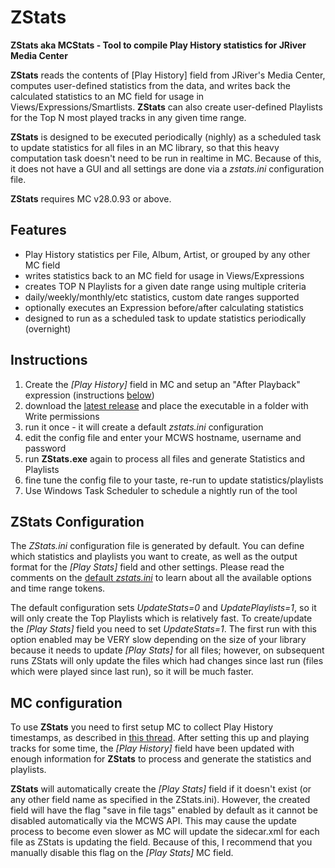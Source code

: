 # ZStats
**ZStats aka MCStats - Tool to compile Play History statistics for JRiver Media Center**

**ZStats** reads the contents of [Play History] field from JRiver's Media Center, computes user-defined statistics from the data, and writes back the calculated statistics to an MC field for usage in Views/Expressions/Smartlists. **ZStats** can also create user-defined Playlists for the Top N most played tracks in any given time range. 

**ZStats** is designed to be executed periodically (nighly) as a scheduled task to update statistics for all files in an MC library, so that this heavy computation task doesn't need to be run in realtime in MC. Because of this, it does not have a GUI and all settings are done via a *zstats.ini* configuration file.

**ZStats** requires MC v28.0.93 or above.


Features
------
- Play History statistics per File, Album, Artist, or grouped by any other MC field
- writes statistics back to an MC field for usage in Views/Expressions
- creates TOP N Playlists for a given date range using multiple criteria
- daily/weekly/monthly/etc statistics, custom date ranges supported
- optionally executes an Expression before/after calculating statistics
- designed to run as a scheduled task to update statistics periodically (overnight)


Instructions
------
1. Create the *[Play History]* field in MC and setup an "After Playback" expression (instructions [below](#mc-configuration))
2. download the [latest release](https://github.com/zybexXL/MCStats/releases) and place the executable in a folder with Write permissions
3. run it once - it will create a default *zstats.ini* configuration
4. edit the config file and enter your MCWS hostname, username and password
5. run **ZStats.exe** again to process all files and generate Statistics and Playlists
6. fine tune the config file to your taste, re-run to update statistics/playlists
7. Use Windows Task Scheduler to schedule a nightly run of the tool


ZStats Configuration
------
The *ZStats.ini* configuration file is generated by default. You can define which statistics and playlists you want to create, as well as the output format for the *[Play Stats]* field and other settings. Please read the comments on the [default *zstats.ini*](https://github.com/zybexXL/MCStats/blob/v0.95/ZStats/SampleConfig.ini) to learn about all the available options and time range tokens.

The default configuration sets *UpdateStats=0* and *UpdatePlaylists=1*, so it will only create the Top Playlists which is relatively fast. To create/update the *[Play Stats]* field you need to set *UpdateStats=1*. The first run with this option enabled may be VERY slow depending on the size of your library because it needs to update *[Play Stats]* for all files; however, on subsequent runs ZStats will only update the files which had changes since last run (files which were played since last run), so it will be much faster.


MC configuration
------
To use **ZStats** you need to first setup MC to collect Play History timestamps, as described in [this thread](https://yabb.jriver.com/interact/index.php/topic,130266.0.html). After setting this up and playing tracks for some time, the *[Play History]* field have been updated with enough information for **ZStats** to process and generate the statistics and playlists.

**ZStats** will automatically create the *[Play Stats]* field if it doesn't exist (or any other field name as specified in the ZStats.ini). However, the created field will have the flag "save in file tags" enabled by default as it cannot be disabled automatically via the MCWS API. This may cause the update process to become even slower as MC will update the sidecar.xml for each file as ZStats is updating the field. Because of this, I recommend that you manually disable this flag on the *[Play Stats]* MC field.
